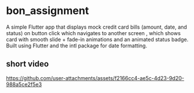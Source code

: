 # bon_assignment

A simple Flutter app that displays mock credit card bills (amount, date, and status) on button click which navigates to another screen , which shows card with smooth slide + fade-in animations and an animated status badge. Built using Flutter and the intl package for date formatting.

## short video

https://github.com/user-attachments/assets/f2166cc4-ae5c-4d23-9d20-988a5ce2f5e3


